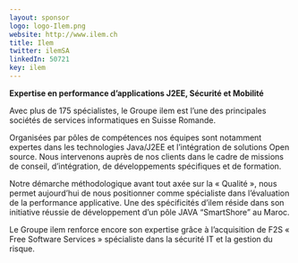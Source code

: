 ```yaml
---
layout: sponsor
logo: logo-Ilem.png
website: http://www.ilem.ch
title: Ilem
twitter: ilemSA
linkedIn: 50721
key: ilem
---
```


**Expertise en performance d’applications J2EE, Sécurité et Mobilité**

Avec plus de 175 spécialistes, le Groupe ilem est l’une des principales sociétés de services informatiques en Suisse Romande.
 
Organisées par pôles de compétences nos équipes sont notamment expertes dans les technologies Java/J2EE et l’intégration de solutions Open source. Nous intervenons auprès de nos clients dans le cadre de missions de conseil, d’intégration, de développements spécifiques et de formation.

Notre démarche méthodologique avant tout axée sur la « Qualité », nous permet aujourd’hui de nous positionner comme spécialiste dans l’évaluation de la performance applicative. Une des spécificités d’ilem réside dans son initiative réussie de développement d’un pôle JAVA “SmartShore” au Maroc.

Le Groupe ilem renforce encore son expertise grâce à l’acquisition de F2S « Free Software Services » spécialiste dans la sécurité IT et la gestion du risque.